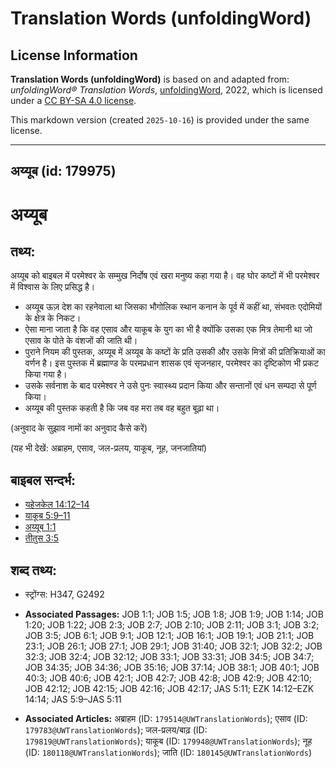 # Translation Words (unfoldingWord)

## License Information

**Translation Words (unfoldingWord)** is based on and adapted from: _unfoldingWord® Translation Words_, [unfoldingWord](https://unfoldingword.org/utw), 2022, which is licensed under a [CC BY-SA 4.0 license](https://creativecommons.org/licenses/by-sa/4.0/legalcode.en).

This markdown version (created `2025-10-16`) is provided under the same license.



--------------------------------

## अय्यूब (id: 179975)

अय्यूब
======

तथ्य:
-----

अय्यूब को बाइबल में परमेश्वर के सम्मुख निर्दोष एवं खरा मनुष्य कहा गया है। वह घोर कष्टों में भी परमेश्वर में विश्वास के लिए प्रसिद्ध है।

* अय्यूब ऊज़ देश का रहनेवाला था जिसका भौगोलिक स्थान कनान के पूर्व में कहीं था, संभवतः एदोमियों के क्षेत्र के निकट।
* ऐसा माना जाता है कि वह एसाव और याकूब के युग का भी है क्योंकि उसका एक मित्र तेमानी था जो एसाव के पोते के वंशजों की जाति थी।
* पुराने नियम की पुस्तक, अय्यूब में अय्यूब के कष्टों के प्रति उसकी और उसके मित्रों की प्रतिक्रियाओं का वर्णन है। इस पुस्तक में ब्रह्माण्ड के परमप्रधान शासक एवं सृजनहार, परमेश्वर का दृष्टिकोण भी प्रकट किया गया है।
* उसके सर्वनाश के बाद परमेश्वर ने उसे पुनः स्वास्थ्य प्रदान किया और सन्तानों एवं धन सम्पदा से पूर्ण किया।
* अय्यूब की पुस्तक कहती है कि जब वह मरा तब वह बहुत बूढ़ा था।

(अनुवाद के सुझाव नामों का अनुवाद कैसे करें)

(यह भी देखें: अब्राहम, एसाव, जल\-प्रलय, याकूब, नूह, जनजातियां)

बाइबल सन्दर्भ:
--------------

* [यहेजकेल 14:12–14](https://ref.ly/Ezek14:12-Ezek14:14)
* [याकूब 5:9–11](https://ref.ly/Jas5:9-Jas5:11)
* [अय्यूब 1:1](https://ref.ly/Job1:1)
* [तीतुस 3:5](https://ref.ly/Job3:5)

शब्द तथ्य:
----------

* स्ट्रोंग्स: H347, G2492

* **Associated Passages:** JOB 1:1; JOB 1:5; JOB 1:8; JOB 1:9; JOB 1:14; JOB 1:20; JOB 1:22; JOB 2:3; JOB 2:7; JOB 2:10; JOB 2:11; JOB 3:1; JOB 3:2; JOB 3:5; JOB 6:1; JOB 9:1; JOB 12:1; JOB 16:1; JOB 19:1; JOB 21:1; JOB 23:1; JOB 26:1; JOB 27:1; JOB 29:1; JOB 31:40; JOB 32:1; JOB 32:2; JOB 32:3; JOB 32:4; JOB 32:12; JOB 33:1; JOB 33:31; JOB 34:5; JOB 34:7; JOB 34:35; JOB 34:36; JOB 35:16; JOB 37:14; JOB 38:1; JOB 40:1; JOB 40:3; JOB 40:6; JOB 42:1; JOB 42:7; JOB 42:8; JOB 42:9; JOB 42:10; JOB 42:12; JOB 42:15; JOB 42:16; JOB 42:17; JAS 5:11; EZK 14:12–EZK 14:14; JAS 5:9–JAS 5:11
* **Associated Articles:** अब्राहम (ID: `179514@UWTranslationWords`); एसाव (ID: `179783@UWTranslationWords`); जल-प्रलय/बाढ़ (ID: `179819@UWTranslationWords`); याकूब (ID: `179948@UWTranslationWords`); नूह (ID: `180118@UWTranslationWords`); जाति (ID: `180145@UWTranslationWords`)


